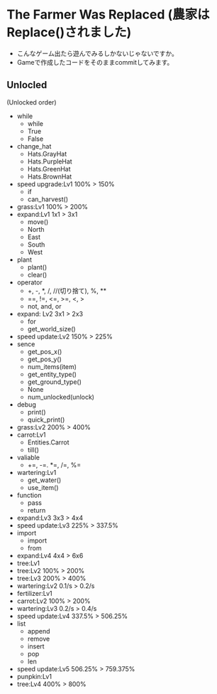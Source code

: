 # The Farmer Was Replaced (農家はReplace()されました)

- こんなゲーム出たら遊んでみるしかないじゃないですか。
- Gameで作成したコードをそのままcommitしてみます。

## Unlocled
(Unlocked order)
- while
  - while
  - True
  - False
- change_hat
  - Hats.GrayHat
  - Hats.PurpleHat
  - Hats.GreenHat
  - Hats.BrownHat
- speed upgrade:Lv1 100% > 150%
  - if
  - can_harvest()
- grass:Lv1 100% > 200%
- expand:Lv1 1x1 > 3x1
  - move()
  - North
  - East
  - South
  - West
- plant
  - plant()
  - clear()
- operator
  - +, -, *, /, //(切り捨て), %, **
  - ==, !=, <=, >=, <, >
  - not, and, or
- expand: Lv2 3x1 > 2x3
  - for
  - get_world_size()
- speed update:Lv2 150% > 225%
- sence
  - get_pos_x()
  - get_pos_y()
  - num_items(item)
  - get_entity_type()
  - get_ground_type()
  - None
  - num_unlocked(unlock)
- debug
  - print()
  - quick_print()
- grass:Lv2 200% > 400%
- carrot:Lv1
  - Entities.Carrot
  - till()
- valiable
  - +=, -=. *=, /=, %=
- wartering:Lv1
  - get_water()
  - use_item()
- function
  - pass
  - return
- expand:Lv3 3x3 > 4x4
- speed update:Lv3 225% > 337.5%
- import
  - import
  - from
- expand:Lv4 4x4 > 6x6
- tree:Lv1
- tree:Lv2 100% > 200%
- tree:Lv3 200% > 400%
- wartering:Lv2 0.1/s > 0.2/s
- fertilizer:Lv1
- carrot:Lv2 100% > 200%
- wartering:Lv3 0.2/s > 0.4/s
- speed update:Lv4 337.5% > 506.25%
- list
  - append
  - remove
  - insert
  - pop
  - len
- speed update:Lv5 506.25% > 759.375%
- punpkin:Lv1
- tree:Lv4 400% > 800%
